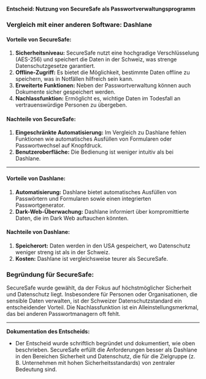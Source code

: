 **Entscheid: Nutzung von SecureSafe als Passwortverwaltungsprogramm**  

### **Vergleich mit einer anderen Software: Dashlane**  

#### **Vorteile von SecureSafe:**  
1. **Sicherheitsniveau:** SecureSafe nutzt eine hochgradige Verschlüsselung (AES-256) und speichert die Daten in der Schweiz, was strenge Datenschutzgesetze garantiert.  
2. **Offline-Zugriff:** Es bietet die Möglichkeit, bestimmte Daten offline zu speichern, was in Notfällen hilfreich sein kann.  
3. **Erweiterte Funktionen:** Neben der Passwortverwaltung können auch Dokumente sicher gespeichert werden.  
4. **Nachlassfunktion:** Ermöglicht es, wichtige Daten im Todesfall an vertrauenswürdige Personen zu übergeben.  

#### **Nachteile von SecureSafe:**  
1. **Eingeschränkte Automatisierung:** Im Vergleich zu Dashlane fehlen Funktionen wie automatisches Ausfüllen von Formularen oder Passwortwechsel auf Knopfdruck.  
2. **Benutzeroberfläche:** Die Bedienung ist weniger intuitiv als bei Dashlane.  

---

#### **Vorteile von Dashlane:**  
1. **Automatisierung:** Dashlane bietet automatisches Ausfüllen von Passwörtern und Formularen sowie einen integrierten Passwortgenerator.  
2. **Dark-Web-Überwachung:** Dashlane informiert über kompromittierte Daten, die im Dark Web auftauchen könnten.  

#### **Nachteile von Dashlane:**  
1. **Speicherort:** Daten werden in den USA gespeichert, wo Datenschutz weniger streng ist als in der Schweiz.  
2. **Kosten:** Dashlane ist vergleichsweise teurer als SecureSafe.  

### **Begründung für SecureSafe:**  
SecureSafe wurde gewählt, da der Fokus auf höchstmöglicher Sicherheit und Datenschutz liegt. Insbesondere für Personen oder Organisationen, die sensible Daten verwalten, ist der Schweizer Datenschutzstandard ein entscheidender Vorteil. Die Nachlassfunktion ist ein Alleinstellungsmerkmal, das bei anderen Passwortmanagern oft fehlt.  

---

**Dokumentation des Entscheids:**  
- Der Entscheid wurde schriftlich begründet und dokumentiert, wie oben beschrieben. SecureSafe erfüllt die Anforderungen besser als Dashlane in den Bereichen Sicherheit und Datenschutz, die für die Zielgruppe (z. B. Unternehmen mit hohen Sicherheitsstandards) von zentraler Bedeutung sind.




